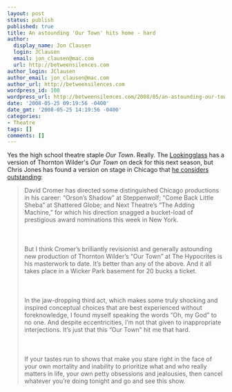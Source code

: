 ```yaml
---
layout: post
status: publish
published: true
title: An astounding 'Our Town' hits home - hard
author:
  display_name: Jon Clausen
  login: JClausen
  email: jon_clausen@mac.com
  url: http://betweensilences.com
author_login: JClausen
author_email: jon_clausen@mac.com
author_url: http://betweensilences.com
wordpress_id: 108
wordpress_url: http://betweensilences.com/2008/05/an-astounding-our-town-hits-home-but-hard/
date: '2008-05-25 09:19:56 -0400'
date_gmt: '2008-05-25 14:19:56 -0400'
categories:
- Theatre
tags: []
comments: []
---
```

<p>Yes the high school theatre staple <cite>Our Town</cite>. Really. The <a href="http://www.lookingglasstheatre.org/content/">Lookingglass</a> has a version of Thornton Wilder's <cite>Our Town</cite> on deck for this next season, but Chris Jones has found a version on stage in Chicago that <a href="http://leisureblogs.chicagotribune.com/the_theater_loop/2008/05/david-cromers-a.html">he considers outstanding</a>:</p>
<blockquote cite="http://leisureblogs.chicagotribune.com/the_theater_loop/2008/05/david-cromers-a.html"><p>
David Cromer has directed some distinguished Chicago productions in his career: “Orson’s Shadow” at Steppenwolf; “Come Back Little Sheba” at Shattered Globe; and Next Theatre’s “The Adding Machine,” for which his direction snagged a bucket-load of prestigious award nominations this week in New York.<br />
<br/><br/><br />
But I think Cromer’s brilliantly revisionist and generally astounding new production of Thornton Wilder’s “Our Town” at The Hypocrites is his masterwork to date. It’s better than any of the above. And it all takes place in a Wicker Park basement for 20 bucks a ticket.<br />
<br/><br/><br />
In the jaw-dropping third act, which makes some truly shocking and inspired conceptual choices that are best experienced without foreknowledge, I found myself speaking the words “Oh, my God” to no one. And despite eccentricities, I’m not that given to inappropriate interjections. It’s just that this “Our Town” hit me that hard.<br />
<br/></br/><br />
If your tastes run to shows that make you stare right in the face of your own mortality and inability to prioritize what and who really matters in life, your own petty obsessions and jealousies, then cancel whatever you’re doing tonight and go and see this show.
</p></blockquote>
